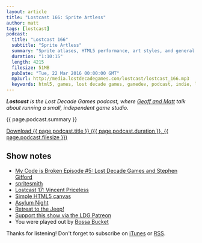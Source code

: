 ```yaml
---
layout: article
title: "Lostcast 166: Sprite Artless"
author: matt
tags: [lostcast]
podcast:
  title: "Lostcast 166"
  subtitle: "Sprite Artless"
  summary: "Sprite atlases, HTML5 performance, art styles, and general game devishness."
  duration: "1:10:15"
  length: 4215
  filesize: 51MB
  pubDate: "Tue, 22 Mar 2016 00:00:00 GMT"
  mp3url: http://media.lostdecadegames.com/lostcast/lostcast_166.mp3
  keywords: html5, games, lost decade games, gamedev, podcast, indie, lostcast
---
```

_**Lostcast** is the Lost Decade Games podcast, where [Geoff and Matt](/about/) talk about running a small, independent game studio._

{{ page.podcast.summary }}

<a class="download-podcast" href="{{ page.podcast.mp3url }}">
	Download {{ page.podcast.title }} ({{ page.podcast.duration }}, {{ page.podcast.filesize }})
</a>

## Show notes

* [My Code is Broken Episode #5: Lost Decade Games and Stephen Gifford](https://mycodeisbroken.com/episode-005)
* [spritesmith](https://github.com/Ensighten/grunt-spritesmith)
* [Lostcast 17: Vincent Priceless](http://www.lostdecadegames.com/lostcast-episode-17-vincent-priceless/)
* [Simple HTML5 canvas](http://www.lostdecadegames.com/how-to-make-a-simple-html5-canvas-game/)
* [Asylum Night](http://www.indiespeedrun.com/teams/account/games-page.php?id=209)
* [Retreat to the Jeep!](http://www.indiespeedrun.com/teams/account/games-page.php?id=250)
* [Support this show via the LDG Patreon](https://www.patreon.com/lostdecadegames?ty=h)
* You were played out by [Bossa Bucket](http://joshuamorse.bandcamp.com/track/bossa-bucket)

Thanks for listening! Don't forget to subscribe on [iTunes](http://itunes.apple.com/us/podcast/lostcast/id481950724) or [RSS](/lostcast.xml).
